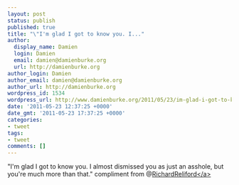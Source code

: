 ```yaml
---
layout: post
status: publish
published: true
title: "\"I'm glad I got to know you. I..."
author:
  display_name: Damien
  login: Damien
  email: damien@damienburke.org
  url: http://damienburke.org
author_login: Damien
author_email: damien@damienburke.org
author_url: http://damienburke.org
wordpress_id: 1534
wordpress_url: http://www.damienburke.org/2011/05/23/im-glad-i-got-to-know-you-i/
date: '2011-05-23 12:37:25 +0000'
date_gmt: '2011-05-23 17:37:25 +0000'
categories:
- tweet
tags:
- tweet
comments: []
---
```

<p>"I'm glad I got to know you. I almost dismissed you as just an asshole, but you're much more than that." compliment from @<a href="http:&#47;&#47;twitter.com&#47;RichardReliford" class="aktt_username">RichardReliford<&#47;a></p>
